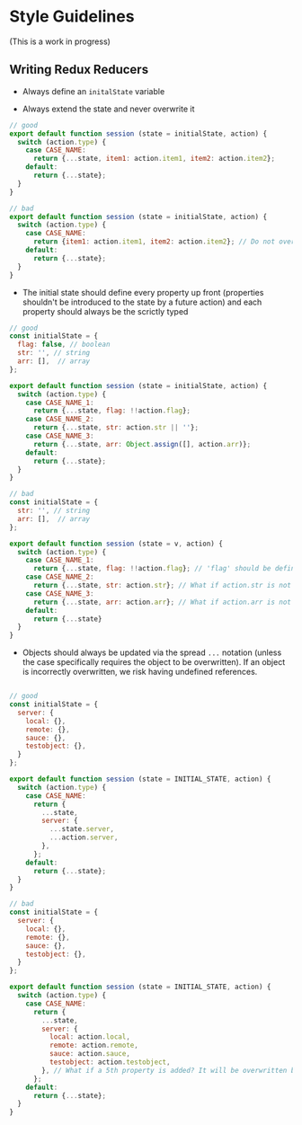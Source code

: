 # Style Guidelines

(This is a work in progress)

## Writing Redux Reducers

* Always define an `initalState` variable

* Always extend the state and never overwrite it

```javascript
// good 
export default function session (state = initialState, action) {
  switch (action.type) {
    case CASE_NAME:
      return {...state, item1: action.item1, item2: action.item2};
    default:
      return {...state};
  }
}

// bad
export default function session (state = initialState, action) {
  switch (action.type) {
    case CASE_NAME:
      return {item1: action.item1, item2: action.item2}; // Do not overwrite the entire state
    default:
      return {...state};
  }
}
```

* The initial state should define every property up front (properties shouldn't be introduced to the state by a future action) and each property should always be the scrictly typed

```javascript
// good
const initialState = {
  flag: false, // boolean
  str: '', // string
  arr: [],  // array
};

export default function session (state = initialState, action) {
  switch (action.type) {
    case CASE_NAME_1:
      return {...state, flag: !!action.flag};
    case CASE_NAME_2:
      return {...state, str: action.str || ''};
    case CASE_NAME_3:
      return {...state, arr: Object.assign([], action.arr)};
    default:
      return {...state};
  }
}

// bad
const initialState = {
  str: '', // string
  arr: [],  // array
};

export default function session (state = v, action) {
  switch (action.type) {
    case CASE_NAME_1:
      return {...state, flag: !!action.flag}; // 'flag' should be defined in initial state
    case CASE_NAME_2:
      return {...state, str: action.str}; // What if action.str is not a string?
    case CASE_NAME_3:
      return {...state, arr: action.arr}; // What if action.arr is not an array?
    default:
      return {...state}
  }
}
```

* Objects should always be updated via the spread `...` notation (unless the case specifically requires the object to be overwritten). If an object is incorrectly overwritten, we risk having undefined references.

```javascript

// good
const initialState = {
  server: {
    local: {},
    remote: {},
    sauce: {},
    testobject: {},
  }
};

export default function session (state = INITIAL_STATE, action) {
  switch (action.type) {
    case CASE_NAME:
      return {
        ...state,
        server: {
          ...state.server,
          ...action.server,
        },
      };
    default:
      return {...state};
  }
}

// bad
const initialState = {
  server: {
    local: {},
    remote: {},
    sauce: {},
    testobject: {},
  }
};

export default function session (state = INITIAL_STATE, action) {
  switch (action.type) {
    case CASE_NAME:
      return {
        ...state,
        server: {
          local: action.local,
          remote: action.remote,
          sauce: action.sauce,
          testobject: action.testobject, 
        }, // What if a 5th property is added? It will be overwritten by this case.
      };
    default:
      return {...state};
  }
}
```





